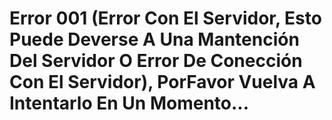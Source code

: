 # Error 001 (Error Con El Servidor, Esto Puede Deverse A Una Mantención Del Servidor O Error De Conección Con El Servidor), PorFavor Vuelva A Intentarlo En Un Momento...
